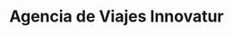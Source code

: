 ---
title: "Agencia de Viajes Innovatur"
url: /madrid/agencia-de-viajes-innovatur/
shop: agencia de viajes
---